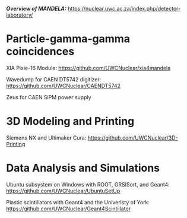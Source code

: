 ***Overview of MANDELA:*** https://nuclear.uwc.ac.za/index.php/detector-laboratory/

# Particle-gamma-gamma coincidences

XIA Pixie-16 Module: https://github.com/UWCNuclear/xia4mandela

Wavedump for CAEN DT5742 digitizer: https://github.com/UWCNuclear/CAENDT5742

Zeus for CAEN SiPM power supply

# 3D Modeling and Printing

Siemens NX and Ultimaker Cura: https://github.com/UWCNuclear/3D-Printing

# Data Analysis and Simulations

Ubuntu subsystem on Windows with ROOT, GRSISort, and Geant4: https://github.com/UWCNuclear/UbuntuSetUp

Plastic scintillators with Geant4 and the Univeristy of York: https://github.com/UWCNuclear/Geant4Scintillator



